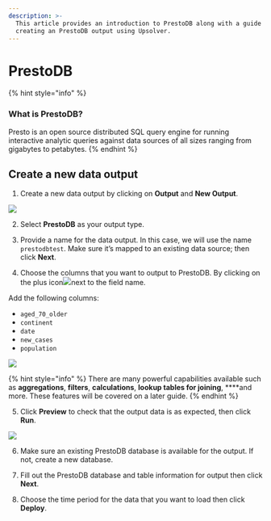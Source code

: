 ```yaml
---
description: >-
  This article provides an introduction to PrestoDB along with a guide on
  creating an PrestoDB output using Upsolver.
---
```


# PrestoDB

{% hint style="info" %}
### **What is PrestoDB?**

Presto is an open source distributed SQL query engine for running interactive analytic queries against data sources of all sizes ranging from gigabytes to petabytes.
{% endhint %}

## Create a new data output

1. Create a new data output by clicking on **Output** and **New Output**.

![](../../../.gitbook/assets/screen-shot-2020-09-05-at-11.12.59-am.png)

2. Select **PrestoDB** as your output type.

3. Provide a name for the data output. In this case, we will use the name `prestodbtest`. Make sure it’s mapped to an existing data source; then click **Next**.

4. Choose the columns that you want to output to PrestoDB. By clicking on the plus icon![](../../../.gitbook/assets/screen-shot-2020-08-13-at-5.06.39-pm.png)next to the field name. 

Add the following columns: 

* `aged_70_older` 
* `continent` 
* `date` 
* `new_cases`
* `population` 

![](https://www.upsolver.com/wp-content/uploads/2020/07/Screen-Shot-2020-07-07-at-13.21.59.png)

{% hint style="info" %}
There are many powerful capabilities available such as **aggregations**, **filters**, **calculations**, **lookup tables for joining**, ****and more. These features will be covered on a later guide. 
{% endhint %}

5. Click **Preview** to check that the output data is as expected, then click **Run**.

![](../../../.gitbook/assets/screen-shot-2020-09-05-at-11.16.29-am.png)

6. Make sure an existing PrestoDB database is available for the output. If not, create a new database. 

7. Fill out the PrestoDB database and table information for output then click **Next**.

8. Choose the time period for the data that you want to load then click **Deploy**.

## 

